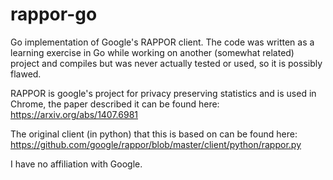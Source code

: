 # rappor-go
Go implementation of Google's RAPPOR client.
The code was written as a learning exercise in Go while working on another (somewhat related) project and compiles but was never actually tested or used, so it is possibly flawed.

RAPPOR is google's project for privacy preserving statistics and is used in Chrome, the paper described it can be found here: https://arxiv.org/abs/1407.6981

The original client (in python) that this is based on can be found here: https://github.com/google/rappor/blob/master/client/python/rappor.py

I have no affiliation with Google.
